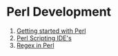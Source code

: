 # Perl Development

1. [Getting started with Perl](gettingStarted.md)
2. [Perl Scripting IDE's](perlIDEs.md)
3. [Regex in Perl](Regex.md)
